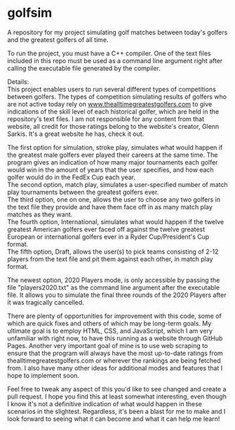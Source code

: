 # golfsim
A repository for my project simulating golf matches between today's golfers and the greatest golfers of all time.

To run the project, you must have a C++ compiler. One of the text files included in this repo must be used as a command line argument right after calling the executable file generated by the compiler.

Details:<br/>
This project enables users to run several different types of competitions between golfers. The types of competition simulating results of golfers who are not active today rely on www.thealltimegreatestgolfers.com to give indications of the skill level of each historical golfer, which are held in the repository's text files. I am not responsible for any content from that website, all credit for those ratings belong to the website's creator, Glenn Sarkis. It's a great website he has, check it out.

The first option for simulation, stroke play, simulates what would happen if the greatest male golfers ever played their careers at the same time. The program gives an indication of how many major tournaments each golfer would win in the amount of years that the user specifies, and how each golfer would do in the FedEx Cup each year.<br/>
The second option, match play, simulates a user-specified number of match play tournaments between the greatest golfers ever.<br/>
The third option, one on one, allows the user to choose any two golfers in the text file they provide and have them face off in as many match play matches as they want.<br/>
The fourth option, International, simulates what would happen if the twelve greatest American golfers ever faced off against the twelve greatest European or international golfers ever in a Ryder Cup/President's Cup format.<br/>
The fifth option, Draft, allows the user(s) to pick teams consisting of 2-12 players from the text file and pit them against each other, in match play format.<br/>

The newest option, 2020 Players mode, is only accessible by passing the file "players2020.txt" as the command line argument after the executable file. It allows you to simulate the final three rounds of the 2020 Players after it was tragically cancelled.

There are plenty of opportunities for improvement with this code, some of which are quick fixes and others of which may be long-term goals. My ultimate goal is to employ HTML, CSS, and JavaScript, which I am very unfamiliar with right now, to have this running as a website through GitHub Pages. Another very important goal of mine is to use web scraping to ensure that the program will always have the most up-to-date ratings from thealltimegreatestgolfers.com or wherever the rankings are being fetched from. I also have many other ideas for additional modes and features that I hope to implement soon.

Feel free to tweak any aspect of this you'd like to see changed and create a pull request. I hope you find this at least somewhat interesting, even though I know it's not a definitive indication of what would happen in these scenarios in the slightest. Regardless, it's been a blast for me to make and I look forward to seeing what it can become and what it can help me learn!
